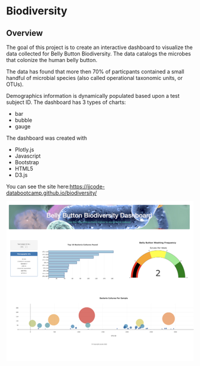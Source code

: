 # Biodiversity

## Overview 
The goal of this project is to create an interactive dashboard to visualize the data collected for Belly Button Biodiversity. The data catalogs the microbes that colonize the human belly button. 

The data has found that more then 70% of particpants contained a small handful of microbial species (also called operational taxonomic units, or OTUs).

Demographics information is dynamically populated based upon a test subject ID. The dashboard has 3 types of charts:

- bar
- bubble
- gauge 

The dashboard was created with 
- Plotly.js  
- Javascript 
- Bootstrap 
- HTML5 
- D3.js

You can see the site here:https://jjcode-databootcamp.github.io/biodiversity/


![site](assets/images/biodiversity_website.png)